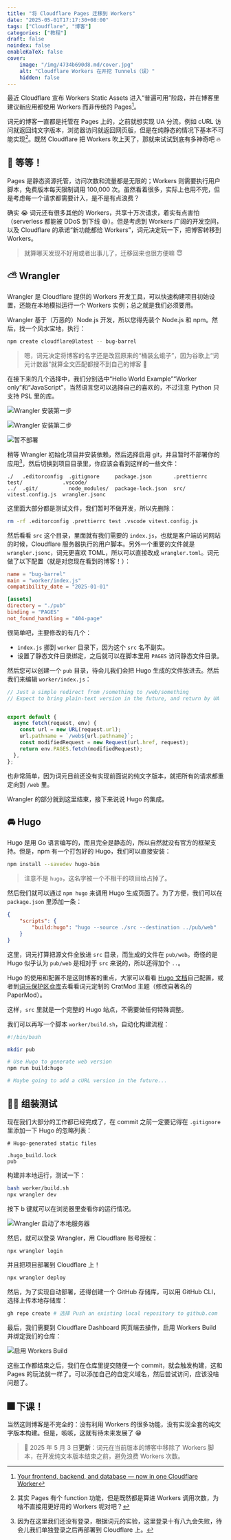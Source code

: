 ```yaml
---
title: "将 Cloudflare Pages 迁移到 Workers"
date: "2025-05-01T17:17:30+08:00"
tags: ["Cloudflare", "博客"]
categories: ["教程"]
draft: false
noindex: false
enableKaTeX: false
cover:
    image: "/img/4734b690d8.md/cover.jpg"
    alt: "Cloudflare Workers 在开挖 Tunnels（误）"
    hidden: false
---
```


最近 Cloudflare 宣布 Workers Static Assets 进入“普遍可用”阶段，并在博客里建议新应用都使用 Workers 而非传统的 Pages[^1]。

[^1]: [Your frontend, backend, and database — now in one Cloudflare Worker](https://blog.cloudflare.com/full-stack-development-on-cloudflare-workers/)

词元的博客一直都是托管在 Pages 上的，之前就想实现 UA 分流，例如 cURL 访问就返回纯文字版本，浏览器访问就返回网页版，但是在纯静态的情况下基本不可能实现[^2]。既然 Cloudflare 把 Workers 吹上天了，那就来试试到底有多神奇吧 🔥

[^2]: 其实 Pages 有个 function 功能，但是既然都是算进 Workers 调用次数，为啥不直接用更好用的 Workers 呢对吧？

## 🤔 等等！

Pages 是静态资源托管，访问次数和流量都是无限的；Workers 则需要执行用户脚本，免费版本每天限制调用 100,000 次。虽然看着很多，实际上也用不完，但是考虑每一个请求都需要计入，是不是有点浪费？

确实 😭 词元还有很多其他的 Workers，共享十万次请求，着实有点害怕（serverless 都能被 DDoS 到下线 😅）。但是考虑到 Workers 广阔的开发空间，以及 Cloudflare 的承诺“新功能都给 Workers”，词元决定玩一下，把博客转移到 Workers。

> 就算哪天发现不好用或者出事儿了，迁移回来也很方便嘛 😇

## ⛅ Wrangler

Wrangler 是 Cloudflare 提供的 Workers 开发工具，可以快速构建项目初始设置，还能在本地模拟运行一个 Workers 实例；总之就是我们必须要用。

Wrangler 基于（万恶的）Node.js 开发，所以您得先装个 Node.js 和 npm。然后，找一个风水宝地，执行：

```bash
npm create cloudflare@latest -- bug-barrel
```

> 嗯，词元决定将博客的名字还是改回原来的“桶装幺蛾子”，因为谷歌上“词元计数器”就算全文匹配都搜不到自己的博客 🤣

在接下来的几个选择中，我们分别选中“Hello World Example”“Worker only”和“JavaScript”，当然语言您可以选择自己的喜欢的，不过注意 Python 只支持 PSL 里的库。

![Wrangler 安装第一步](/img/4734b690d8.md/1.png)

![Wrangler 安装第二步](/img/4734b690d8.md/2.png)

![暂不部署](/img/4734b690d8.md/3.png)

稍等 Wrangler 初始化项目并安装依赖，然后选择启用 git，并且暂时不部署你的应用[^3]，然后切换到项目目录里，你应该会看到这样的一些文件：

[^3]: 因为在这里我们还没有登录，根据词元的实验，这里登录十有八九会失败，待会儿我们单独登录之后再部署到 Cloudflare 上。

```plaintext
./   .editorconfig  .gitignore     package.json       .prettierrc  test/             .vscode/
../  .git/          node_modules/  package-lock.json  src/         vitest.config.js  wrangler.jsonc
```

这里面大部分都是测试文件，我们暂时不做开发，所以先删除：

```bash
rm -rf .editorconfig .prettierrc test .vscode vitest.config.js
```

然后看看 `src` 这个目录，里面就有我们需要的 `index.js`，也就是客户端访问网站的时候，Cloudflare 服务器执行的用户脚本。另外一个重要的文件就是 `wrangler.jsonc`，词元更喜欢 TOML，所以可以直接改成 `wrangler.toml`。词元做了以下配置（就是对您现在看到的博客！）：

```toml
name = "bug-barrel"
main = "worker/index.js"
compatibility_date = "2025-01-01"

[assets]
directory = "./pub"
binding = "PAGES"
not_found_handling = "404-page"
```

很简单吧，主要修改的有几个：

- `index.js` 挪到 `worker` 目录下，因为这个 `src` 名不副实。
- 设置了静态文件目录绑定，之后就可以在脚本里用 `PAGES` 访问静态文件目录。

然后您可以创建一个 `pub` 目录，待会儿我们会把 Hugo 生成的文件放进去。然后我们来编辑 `worker/index.js`：

```javascript
// Just a simple redirect from /something to /web/something
// Expect to bring plain-text version in the future, and return by UA


export default {
  async fetch(request, env) {
    const url = new URL(request.url);
    url.pathname = `/web${url.pathname}`;
    const modifiedRequest = new Request(url.href, request);
    return env.PAGES.fetch(modifiedRequest);
  },
};
```

也非常简单，因为词元目前还没有实现前面说的纯文字版本，就把所有的请求都重定向到 `/web` 里。

Wrangler 的部分就到这里结束，接下来说说 Hugo 的集成。

## 🚘 Hugo

Hugo 是用 Go 语言编写的，而且完全是静态的，所以自然就没有官方的框架支持。但是，npm 有一个打包好的 Hugo，我们可以直接安装：

```bash
npm install --savedev hugo-bin
```

> 注意不是 `hugo`，这名字被一个不相干的项目给占掉了。

然后我们就可以通过 `npm hugo` 来调用 Hugo 生成页面了。为了方便，我们可以在 `package.json` 里添加一条：

```json
{
    "scripts": {
        "build:hugo": "hugo --source ./src --destination ../pub/web"
    }
}
```

这里，词元打算把源文件全放进 `src` 目录，而生成的文件在 `pub/web`。奇怪的是 Hugo 似乎认为 `pub/web` 是相对于 `src` 来说的，所以还得加个 `..`。

Hugo 的使用和配置不是这则博客的重点，大家可以看看 [Hugo 文档](https://gohugo.io/documentation/)自己配置，或者到[词元保护区仓库](https://github.com/tokenicrat/bug-barrel)去看看词元定制的 CratMod 主题（修改自著名的 PaperMod）。

这样，`src` 里就是一个完整的 Hugo 站点，不需要做任何特殊调整。

我们可以再写一个脚本 `worker/build.sh`，自动化构建流程：

```bash
#!/bin/bash

mkdir pub

# Use Hugo to generate web version
npm run build:hugo

# Maybe going to add a cURL version in the future...

```

## 🧑‍🏭 组装测试

现在我们大部分的工作都已经完成了，在 commit 之前一定要记得在 `.gitignore` 里添加一下 Hugo 的忽略列表：

```plaintext
# Hugo-generated static files

.hugo_build.lock
pub
```

构建并本地运行，测试一下：

```bash
bash worker/build.sh
npx wrangler dev
```

按下 b 键就可以在浏览器里查看你的运行情况。

![Wrangler 启动了本地服务器](/img/4734b690d8.md/4.png)

然后，就可以登录 Wrangler，用 Cloudflare 账号授权：

```bash
npx wrangler login
```

并且把项目部署到 Cloudflare 上！

```bash
npx wrangler deploy
```

然后，为了实现自动部署，还得创建一个 GitHub 存储库，可以用 GitHub CLI，选择上传本地存储库：

```bash
gh repo create # 选择 Push an existing local repository to github.com
```

最后，我们需要到 Cloudflare Dashboard 网页端去操作，启用 Workers Build 并绑定我们的仓库：

![启用 Workers Build](/img/4734b690d8.md/5.png)

这些工作都结束之后，我们在仓库里提交随便一个 commit，就会触发构建，这和 Pages 的玩法就一样了。可以添加自己的自定义域名，然后尝试访问，应该没啥问题了。

## 🎆 下课！

当然这则博客是不完全的：没有利用 Workers 的很多功能，没有实现全套的纯文字版本构建。但是，咳咳，这就有待未来发展了 😁

> 🫟 2025 年 5 月 3 日**更新**：词元在当前版本的博客中移除了 Workers 脚本，在开发纯文本版本结束之前，避免浪费 Workers 次数。
